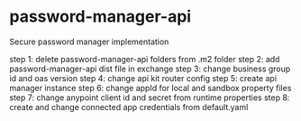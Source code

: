 # password-manager-api
Secure password manager implementation

step 1: delete password-manager-api folders from .m2 folder
step 2: add password-manager-api dist file in exchange
step 3: change business group id and oas version
step 4: change api kit router config
step 5: create api manager instance
step 6: change appId for local and sandbox property files
step 7: change anypoint client id and secret from runtime properties
step 8: create and change connected app credentials from default.yaml
